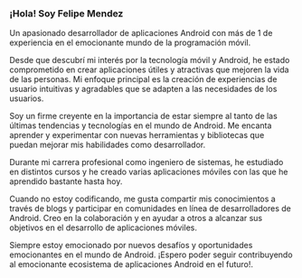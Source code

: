 ### ¡Hola! Soy Felipe Mendez 
Un apasionado desarrollador de aplicaciones Android con más de 1 de experiencia en el emocionante mundo de la programación móvil.

Desde que descubrí mi interés por la tecnología móvil y Android, he estado comprometido en crear aplicaciones útiles y atractivas que mejoren la vida de las personas. Mi enfoque principal es la creación de experiencias de usuario intuitivas y agradables que se adapten a las necesidades de los usuarios.

Soy un firme creyente en la importancia de estar siempre al tanto de las últimas tendencias y tecnologías en el mundo de Android. Me encanta aprender y experimentar con nuevas herramientas y bibliotecas que puedan mejorar mis habilidades como desarrollador.

Durante mi carrera profesional como ingeniero de sistemas, he estudiado en distintos cursos y he creado varias aplicaciones móviles con las que he aprendido bastante hasta hoy.

Cuando no estoy codificando, me gusta compartir mis conocimientos a través de blogs y participar en comunidades en línea de desarrolladores de Android. Creo en la colaboración y en ayudar a otros a alcanzar sus objetivos en el desarrollo de aplicaciones móviles.

Siempre estoy emocionado por nuevos desafíos y oportunidades emocionantes en el mundo de Android. ¡Espero poder seguir contribuyendo al emocionante ecosistema de aplicaciones Android en el futuro!.

<!--
**FelipeMz-dev/FelipeMz-dev** is a ✨ _special_ ✨ repository because its `README.md` (this file) appears on your GitHub profile.

Here are some ideas to get you started:

- 🔭 I’m currently working on ...
- 🌱 I’m currently learning ...
- 👯 I’m looking to collaborate on ...
- 🤔 I’m looking for help with ...
- 💬 Ask me about ...
- 📫 How to reach me: ...
- 😄 Pronouns: ...
- ⚡ Fun fact: ...
-->
